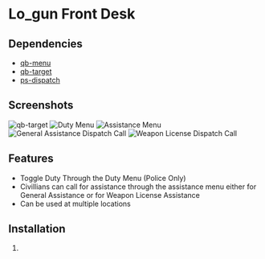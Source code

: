 # Lo_gun Front Desk

## Dependencies
- [qb-menu](https://github.com/qbcore-framework/qb-menu)
- [qb-target](https://github.com/qbcore-framework/qb-target)
- [ps-dispatch](https://github.com/project-sloth/ps-dispatch)

## Screenshots
![qb-target](https://i.imgur.com/3FX8ter.png)
![Duty Menu](https://i.imgur.com/v6grBht.png)
![Assistance Menu](https://i.imgur.com/TjDzWj2.png)
![General Assistance Dispatch Call](https://i.imgur.com/1G4cwl5.png)
![Weapon License Dispatch Call](https://i.imgur.com/0KmkaqQ.png)
  
## Features
- Toggle Duty Through the Duty Menu (Police Only)
- Civillians can call for assistance through the assistance menu either for General Assistance or for Weapon License Assistance
- Can be used at multiple locations
  
## Installation
1.
